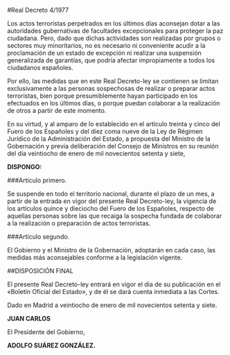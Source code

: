 #Real Decreto 4/1977

Los actos terroristas perpetrados en los últimos días aconsejan dotar a las autoridades gubernativas de facultades excepcionales para proteger la paz ciudadana. Pero, dado que dichas actividades son realizadas por grupos o sectores muy minoritarios, no es necesario ni conveniente acudir a la proclamación de un estado de excepción ni realizar una suspensión generalizada de garantías, que podría afectar impropiamente a todos los ciudadanos españoles.

Por ello, las medidas que en este Real Decreto-ley se contienen se limitan exclusivamente a las personas sospechosas de realizar o preparar actos terroristas, bien porque presumiblemente hayan participado en los efectuados en los últimos días, o porque puedan colaborar a la realización de otros a partir de este momento.

En su virtud, y al amparo de lo establecido en el artículo treinta y cinco del Fuero de los Españoles y del diez coma nueve de la Ley de Régimen Jurídico de la Administración del Estado, a propuesta del Ministro de la Gobernación y previa deliberación del Consejo de Ministros en su reunión del día veintiocho de enero de mil novecientos setenta y siete,

**DISPONGO:**

###Artículo primero.

Se suspende en todo el territorio nacional, durante el plazo de un mes, a partir de la entrada en vigor del presente Real Decreto-ley, la vigencia de los artículos quince y dieciocho del Fuero de los Españoles, respecto de aquellas personas sobre las que recaiga la sospecha fundada de colaborar a la realización o preparación de actos terroristas.

###Artículo segundo.

El Gobierno y el Ministro de la Gobernación, adoptarán en cada caso, las medidas más aconsejables conforme a la legislación vigente.

##DISPOSICIÓN FINAL

El presente Real Decreto-ley entrará en vigor el día de su publicación en el «Boletín Oficial del Estado», y de él se dará cuenta inmediata a las Cortes.

Dado en Madrid a veintiocho de enero de mil novecientos setenta y siete.

**JUAN CARLOS**

El Presidente del Gobierno,

**ADOLFO SUÁREZ GONZÁLEZ.**